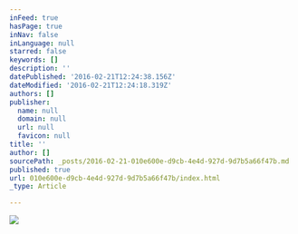 ```yaml
---
inFeed: true
hasPage: true
inNav: false
inLanguage: null
starred: false
keywords: []
description: ''
datePublished: '2016-02-21T12:24:38.156Z'
dateModified: '2016-02-21T12:24:18.319Z'
authors: []
publisher:
  name: null
  domain: null
  url: null
  favicon: null
title: ''
author: []
sourcePath: _posts/2016-02-21-010e600e-d9cb-4e4d-927d-9d7b5a66f47b.md
published: true
url: 010e600e-d9cb-4e4d-927d-9d7b5a66f47b/index.html
_type: Article

---
```

![](https://the-grid-user-content.s3-us-west-2.amazonaws.com/7a8efebf-8d63-4c01-9b63-65ceca36f717.gif)